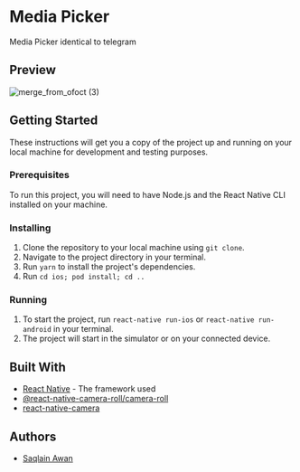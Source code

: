 Media Picker
============

Media Picker identical to telegram



Preview
---------------
![merge_from_ofoct (3)](https://user-images.githubusercontent.com/84536251/219513576-22781a23-af9c-4fc9-bd39-5a2c7f448ae3.jpg)


Getting Started
---------------

These instructions will get you a copy of the project up and running on your local machine for development and testing purposes.

### Prerequisites

To run this project, you will need to have Node.js and the React Native CLI installed on your machine.

### Installing

1.  Clone the repository to your local machine using `git clone`.
2.  Navigate to the project directory in your terminal.
3.  Run `yarn` to install the project's dependencies.
4.  Run `cd ios; pod install; cd ..`

### Running

1.  To start the project, run `react-native run-ios` or `react-native run-android` in your terminal.
2.  The project will start in the simulator or on your connected device.

Built With
----------

*   [React Native](https://reactnative.dev/) - The framework used
*   [@react-native-camera-roll/camera-roll](https://github.com/react-native-cameraroll/react-native-cameraroll)
*   [react-native-camera](https://react-native-camera.github.io/react-native-camera/)

Authors
-------

*   [Saqlain Awan](https://github.com/saqlaan)
